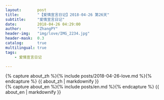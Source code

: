 ```yaml
---
layout:       post
title:        "【爱情宣言日记】2018-04-26 第26天"
subtitle:     "爱情宣言日记"
date:         2018-04-26 04:29:00
author:       "ZhangPY"
header-img:   "img/love/IMG_2234.jpg"
header-mask:  0.3
catalog:      true
multilingual: true
tags:
    - 爱情宣言日记

---
```


<!-- Chinese Version -->
<div class="zh post-container">
    {% capture about_zh %}{% include posts/2018-04-26-love.md %}{% endcapture %}
    {{ about_zh | markdownify }}
</div>

<!-- English Version -->
<div class="en post-container">
    {% capture about_en %}{% include posts/en.md %}{% endcapture %}
    {{ about_en | markdownify }}
</div>